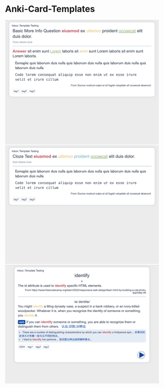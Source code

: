 # Anki-Card-Templates
![alt text](<img/Basic More Info.png>)
![alt text](<img/Cloze More Info.png>)
![alt text](img/KindleMateToAnki.png)